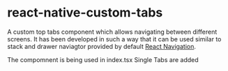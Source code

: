 # react-native-custom-tabs
A custom top tabs component which allows navigating between different screens. It has been developed in such a way that it can be used similar to stack and drawer naviagtor provided by default [React Navigation](https://reactnavigation.org/docs/stack-navigator/#:~:text=import%20it%20from-,%40react%2Dnavigation/stack%3A,-import%20%7B%20createStackNavigator).

The compomnent is being used in index.tsx Single Tabs are added
